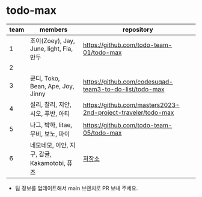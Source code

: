 # todo-max

| team | members                             | repository |
| ---- |-------------------------------------|------------|
| 1    | 조이(Zoey), Jay, June, light, Fia, 만두 |https://github.com/todo-team-01/todo-max|
| 2    |                        |                                                 |
| 3    | 쿤디, Toko, Bean, Ape, Joy, Jinny      | https://github.com/codesuqad-team3-to-do-list/todo-max |
| 4    | 설리, 찰리, 지안, 시오, 푸반, 아티 |https://github.com/masters2023-2nd-project-traveler/todo-max|
| 5    | 나그, 박하, litae, 무비, 보노, 파이 |https://github.com/todo-team-05/todo-max|
| 6    | 네모네모, 이안, 지구, 감귤, Kakamotobi, 퓨즈                       | [저장소](https://github.com/codesquad-team-06/todo-max) |

* 팀 정보를 업데이트해서 main 브랜치로 PR 보내 주세요.

